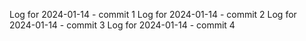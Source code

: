 Log for 2024-01-14 - commit 1
Log for 2024-01-14 - commit 2
Log for 2024-01-14 - commit 3
Log for 2024-01-14 - commit 4
